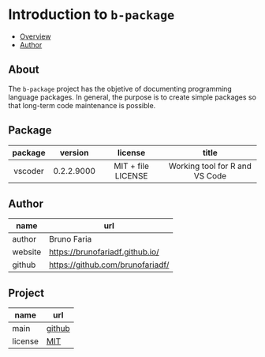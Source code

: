 # Introduction to `b-package`

<div id="get-enviroment" class="section level2 tabset tabset-fade">
   <ul class="nav nav-tabs" role="tablist">
      <li role="presentation" class="active">
         <a role="tab" data-toggle="tab" href="#math" aria-controls="maths" aria-expanded="true">
         Overview
         </a>
      </li>
      <li role="presentation" class="">
         <a role="tab" data-toggle="tab" href="#stats" aria-controls="statistic" aria-expanded="false">
         Author
         </a>
      </li>
   </ul>
   <div class="tab-content">
      <div id="math" class="section level3 unnumbered tabset tabset-pills tab-pane tabbed-pane fade active in" role="tabpanel">
         <h2>About</h2>
         <p>The <code>b-package</code> project has the objetive of documenting programming language packages. In general, the purpose is to create simple packages so that long-term code maintenance is possible.</p>
         <h2>Package</h2>
         <table>
            <thead>
               <tr>
                  <th style="text-align:center;"> package </th>
                  <th style="text-align:center;"> version </th>
                  <th style="text-align:center;"> license </th>
                  <th style="text-align:center;"> title </th>
               </tr>
            </thead>
            <tbody>
               <tr>
                  <td style="text-align:center;"> vscoder </td>
                  <td style="text-align:center;"> 0.2.2.9000 </td>
                  <td style="text-align:center;"> MIT + file LICENSE </td>
                  <td style="text-align:center;"> Working tool for R and VS Code </td>
               </tr>
            </tbody>
         </table>
      </div>
      <div id="stats" class="section level3 unnumbered tab-pane tabbed-pane fade" role="tabpanel">
         <style type="text/css"></style>
         <h2>Author</h2>
         <table>
            <thead>
               <tr>
                  <th style="text-align:center;"> name </th>
                  <th style="text-align:center;"> url </th>
               </tr>
            </thead>
            <tbody>
               <tr>
                  <td style="text-align:left;"> author </td>
                  <td style="text-align:left;"> Bruno Faria </td>
               </tr>
               <tr>
                  <td style="text-align:left;"> website </td>
                  <td style="text-align:left;"> <a href="https://brunofariadf.github.io/">https://brunofariadf.github.io/</a> </td>
               </tr>
               <tr>
                  <td style="text-align:left;"> github </td>
                  <td style="text-align:left;"> <a href="https://github.com/brunofariadf/">https://github.com/brunofariadf/</a> </td>
               </tr>
            </tbody>
         </table>
         <h2>Project</h2>
         <table>
            <thead>
               <tr>
                  <th style="text-align:center;"> name </th>
                  <th style="text-align:center;"> url </th>
               </tr>
            </thead>
            <tbody>
               <tr>
                  <td style="text-align:left;"> main </td>
                  <td style="text-align:left;"> <a href="https://github.com/brunofariadf/b-package">github</a> </td>
               </tr>
               <!-- <tr>
                  <td style="text-align:left;"> review </td>
                  <td style="text-align:left;"> <a href="https://brunofariadf.github.io/b-package/#changelog/">changelog</a> </td>
               </tr> -->
               <tr>
                  <td style="text-align:left;"> license </td>
                  <td style="text-align:left;"> <a href="https://github.com/brunofariadf/b-package/blob/main/LICENSE">MIT</a> </td>
               </tr>
            </tbody>
         </table>
      </div>
   </div>
</div>
